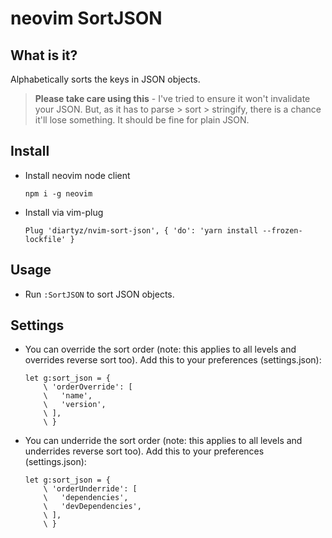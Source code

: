 # neovim SortJSON

## What is it?

Alphabetically sorts the keys in JSON objects.

> **Please take care using this** - I've tried to ensure it won't invalidate your JSON. But, as it has to parse > sort > stringify, there is a chance it'll lose something. It should be fine for plain JSON.

## Install

- Install neovim node client

  ```
  npm i -g neovim
  ```

- Install via vim-plug

  ```
  Plug 'diartyz/nvim-sort-json', { 'do': 'yarn install --frozen-lockfile' }
  ```

## Usage

- Run `:SortJSON` to sort JSON objects.

## Settings

- You can override the sort order (note: this applies to all levels and overrides reverse sort too). Add this to your preferences (settings.json):

  ```
  let g:sort_json = {
      \ 'orderOverride': [
      \   'name',
      \   'version',
      \ ],
      \ }
  ```

- You can underride the sort order (note: this applies to all levels and underrides reverse sort too). Add this to your preferences (settings.json):
  ```
  let g:sort_json = {
      \ 'orderUnderride': [
      \   'dependencies',
      \   'devDependencies',
      \ ],
      \ }
  ```
